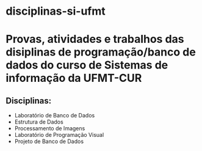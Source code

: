 # disciplinas-si-ufmt

<h1>Provas, atividades e trabalhos das disiplinas de programação/banco de dados do curso de Sistemas de informação da UFMT-CUR</h1>

<h2>Disciplinas:</h2>

<ul>
    <li>Laboratório de Banco de Dados</li>
    <li>Estrutura de Dados</li>
    <li>Processamento de Imagens</li>
    <li>Laboratório de Programação Visual</li>
    <li>Projeto de Banco de Dados</li>
</ul>